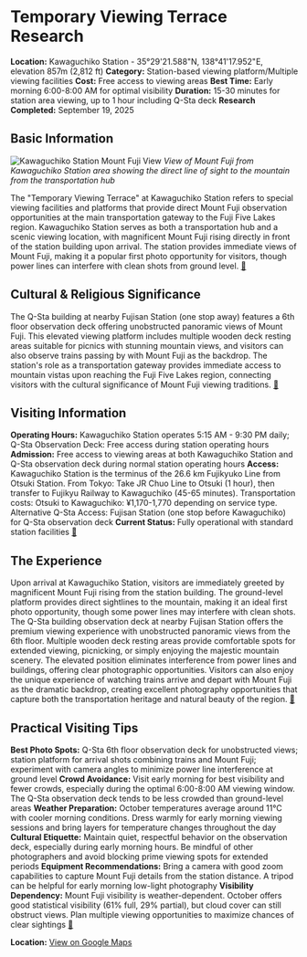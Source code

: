 # Temporary Viewing Terrace Research

**Location:** Kawaguchiko Station - 35°29'21.588"N, 138°41'17.952"E, elevation 857m (2,812 ft)
**Category:** Station-based viewing platform/Multiple viewing facilities
**Cost:** Free access to viewing areas
**Best Time:** Early morning 6:00-8:00 AM for optimal visibility
**Duration:** 15-30 minutes for station area viewing, up to 1 hour including Q-Sta deck
**Research Completed:** September 19, 2025

## Basic Information

![Kawaguchiko Station Mount Fuji View](https://upload.wikimedia.org/wikipedia/commons/9/94/View_of_Mount_Fujisan_and_Kawaguchiko_Station_20140310.JPG)
*View of Mount Fuji from Kawaguchiko Station area showing the direct line of sight to the mountain from the transportation hub*

The "Temporary Viewing Terrace" at Kawaguchiko Station refers to special viewing facilities and platforms that provide direct Mount Fuji observation opportunities at the main transportation gateway to the Fuji Five Lakes region. Kawaguchiko Station serves as both a transportation hub and a scenic viewing location, with magnificent Mount Fuji rising directly in front of the station building upon arrival. The station provides immediate views of Mount Fuji, making it a popular first photo opportunity for visitors, though power lines can interfere with clean shots from ground level. [🔗](https://e.fujikyu-railway.jp/mtfuji-view-spot/info.php?point=1)

## Cultural & Religious Significance

The Q-Sta building at nearby Fujisan Station (one stop away) features a 6th floor observation deck offering unobstructed panoramic views of Mount Fuji. This elevated viewing platform includes multiple wooden deck resting areas suitable for picnics with stunning mountain views, and visitors can also observe trains passing by with Mount Fuji as the backdrop. The station's role as a transportation gateway provides immediate access to mountain vistas upon reaching the Fuji Five Lakes region, connecting visitors with the cultural significance of Mount Fuji viewing traditions. [🔗](https://fujisan.sfc.keio.ac.jp/en/spot/?fid=91)

## Visiting Information

**Operating Hours:** Kawaguchiko Station operates 5:15 AM - 9:30 PM daily; Q-Sta Observation Deck: Free access during station operating hours
**Admission:** Free access to viewing areas at both Kawaguchiko Station and Q-Sta observation deck during normal station operating hours
**Access:** Kawaguchiko Station is the terminus of the 26.6 km Fujikyuko Line from Otsuki Station. From Tokyo: Take JR Chuo Line to Otsuki (1 hour), then transfer to Fujikyu Railway to Kawaguchiko (45-65 minutes). Transportation costs: Otsuki to Kawaguchiko: ¥1,170-1,770 depending on service type. Alternative Q-Sta Access: Fujisan Station (one stop before Kawaguchiko) for Q-Sta observation deck
**Current Status:** Fully operational with standard station facilities
[🔗](https://e.fujikyu-railway.jp/)

## The Experience

Upon arrival at Kawaguchiko Station, visitors are immediately greeted by magnificent Mount Fuji rising from the station building. The ground-level platform provides direct sightlines to the mountain, making it an ideal first photo opportunity, though some power lines may interfere with clean shots. The Q-Sta building observation deck at nearby Fujisan Station offers the premium viewing experience with unobstructed panoramic views from the 6th floor. Multiple wooden deck resting areas provide comfortable spots for extended viewing, picnicking, or simply enjoying the majestic mountain scenery. The elevated position eliminates interference from power lines and buildings, offering clear photographic opportunities. Visitors can also enjoy the unique experience of watching trains arrive and depart with Mount Fuji as the dramatic backdrop, creating excellent photography opportunities that capture both the transportation heritage and natural beauty of the region. [🔗](https://www.magical-trip.com/media/mt-fuji-weather-guide-2025-seasonal-climate-insights-best-viewing-times-and-climbing-conditions/)

## Practical Visiting Tips

**Best Photo Spots:** Q-Sta 6th floor observation deck for unobstructed views; station platform for arrival shots combining trains and Mount Fuji; experiment with camera angles to minimize power line interference at ground level
**Crowd Avoidance:** Visit early morning for best visibility and fewer crowds, especially during the optimal 6:00-8:00 AM viewing window. The Q-Sta observation deck tends to be less crowded than ground-level areas
**Weather Preparation:** October temperatures average around 11°C with cooler morning conditions. Dress warmly for early morning viewing sessions and bring layers for temperature changes throughout the day
**Cultural Etiquette:** Maintain quiet, respectful behavior on the observation deck, especially during early morning hours. Be mindful of other photographers and avoid blocking prime viewing spots for extended periods
**Equipment Recommendations:** Bring a camera with good zoom capabilities to capture Mount Fuji details from the station distance. A tripod can be helpful for early morning low-light photography
**Visibility Dependency:** Mount Fuji visibility is weather-dependent. October offers good statistical visibility (61% full, 29% partial), but cloud cover can still obstruct views. Plan multiple viewing opportunities to maximize chances of clear sightings
[🔗](https://livejapan.com/en/in-tokyo/in-pref-fuji_mountain/in-mount_fuji/article-a0002532/)

**Location:** [View on Google Maps](https://maps.google.com/maps?q=35.48936,138.68772)